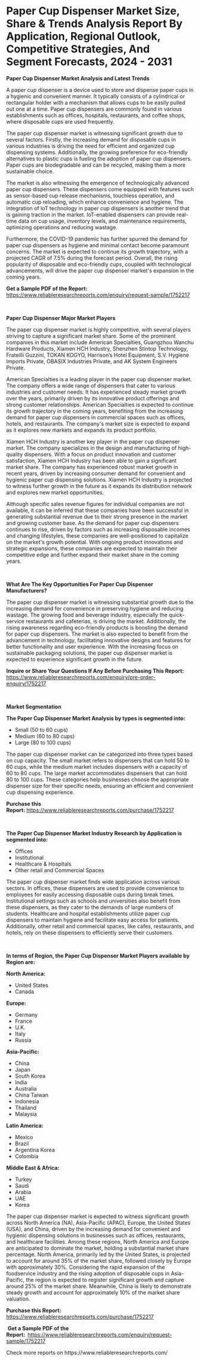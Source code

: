 <p><h1>Paper Cup Dispenser Market Size, Share & Trends Analysis Report By Application, Regional Outlook, Competitive Strategies, And Segment Forecasts, 2024 - 2031</h1></p><p><strong>Paper Cup Dispenser Market Analysis and Latest Trends</strong></p>
<p><p>A paper cup dispenser is a device used to store and dispense paper cups in a hygienic and convenient manner. It typically consists of a cylindrical or rectangular holder with a mechanism that allows cups to be easily pulled out one at a time. Paper cup dispensers are commonly found in various establishments such as offices, hospitals, restaurants, and coffee shops, where disposable cups are used frequently.</p><p>The paper cup dispenser market is witnessing significant growth due to several factors. Firstly, the increasing demand for disposable cups in various industries is driving the need for efficient and organized cup dispensing systems. Additionally, the growing preference for eco-friendly alternatives to plastic cups is fueling the adoption of paper cup dispensers. Paper cups are biodegradable and can be recycled, making them a more sustainable choice.</p><p>The market is also witnessing the emergence of technologically advanced paper cup dispensers. These dispensers come equipped with features such as sensor-based cup release mechanisms, touchless operation, and automatic cup reloading, which enhance convenience and hygiene. The integration of IoT technology in paper cup dispensers is another trend that is gaining traction in the market. IoT-enabled dispensers can provide real-time data on cup usage, inventory levels, and maintenance requirements, optimizing operations and reducing wastage.</p><p>Furthermore, the COVID-19 pandemic has further spurred the demand for paper cup dispensers as hygiene and minimal contact become paramount concerns. The market is expected to continue its growth trajectory, with a projected CAGR of 7.5% during the forecast period. Overall, the rising popularity of disposable and eco-friendly cups, coupled with technological advancements, will drive the paper cup dispenser market's expansion in the coming years.</p></p>
<p><strong>Get a Sample PDF of the Report:&nbsp;</strong> <a href="https://www.reliableresearchreports.com/enquiry/request-sample/1752217">https://www.reliableresearchreports.com/enquiry/request-sample/1752217</a></p>
<p>&nbsp;</p>
<p><strong>Paper Cup Dispenser Major Market Players</strong></p>
<p><p>The paper cup dispenser market is highly competitive, with several players striving to capture a significant market share. Some of the prominent companies in this market include American Specialties, Guangzhou Wanchu Hardware Products, Xiamen HCH Industry, Shenzhen Stintop Technology, Frateilli Guzzini, TOKAN KOGYO, Harrison’s Hotel Equipment, S.V. Hygiene Imports Private, OBASIX Industries Private, and AK System Engineers Private.</p><p>American Specialties is a leading player in the paper cup dispenser market. The company offers a wide range of dispensers that cater to various industries and customer needs. It has experienced steady market growth over the years, primarily driven by its innovative product offerings and strong customer relationships. American Specialties is expected to continue its growth trajectory in the coming years, benefiting from the increasing demand for paper cup dispensers in commercial spaces such as offices, hotels, and restaurants. The company's market size is expected to expand as it explores new markets and expands its product portfolio.</p><p>Xiamen HCH Industry is another key player in the paper cup dispenser market. The company specializes in the design and manufacturing of high-quality dispensers. With a focus on product innovation and customer satisfaction, Xiamen HCH Industry has been able to gain a significant market share. The company has experienced robust market growth in recent years, driven by increasing consumer demand for convenient and hygienic paper cup dispensing solutions. Xiamen HCH Industry is projected to witness further growth in the future as it expands its distribution network and explores new market opportunities.</p><p>Although specific sales revenue figures for individual companies are not available, it can be inferred that these companies have been successful in generating substantial revenue due to their strong presence in the market and growing customer base. As the demand for paper cup dispensers continues to rise, driven by factors such as increasing disposable incomes and changing lifestyles, these companies are well-positioned to capitalize on the market's growth potential. With ongoing product innovations and strategic expansions, these companies are expected to maintain their competitive edge and further expand their market share in the coming years.</p></p>
<p>&nbsp;</p>
<p><strong>What Are The Key Opportunities For Paper Cup Dispenser Manufacturers?</strong></p>
<p><p>The paper cup dispenser market is witnessing substantial growth due to the increasing demand for convenience in preserving hygiene and reducing wastage. The growing food and beverage industry, especially the quick-service restaurants and cafeterias, is driving the market. Additionally, the rising awareness regarding eco-friendly products is boosting the demand for paper cup dispensers. The market is also expected to benefit from the advancement in technology, facilitating innovative designs and features for better functionality and user experience. With the increasing focus on sustainable packaging solutions, the paper cup dispenser market is expected to experience significant growth in the future.</p></p>
<p><strong>Inquire or Share Your Questions If Any Before Purchasing This Report:</strong> <a href="https://www.reliableresearchreports.com/enquiry/pre-order-enquiry/1752217">https://www.reliableresearchreports.com/enquiry/pre-order-enquiry/1752217</a></p>
<p>&nbsp;</p>
<p><strong>Market Segmentation</strong></p>
<p><strong>The Paper Cup Dispenser Market Analysis by types is segmented into:</strong></p>
<p><ul><li>Small (50 to 60 cups)</li><li>Medium (60 to 80 cups)</li><li>Large (80 to 100 cups)</li></ul></p>
<p><p>The paper cup dispenser market can be categorized into three types based on cup capacity. The small market refers to dispensers that can hold 50 to 60 cups, while the medium market includes dispensers with a capacity of 60 to 80 cups. The large market accommodates dispensers that can hold 80 to 100 cups. These categories help businesses choose the appropriate dispenser size for their specific needs, ensuring an efficient and convenient cup dispensing experience.</p></p>
<p><strong>Purchase this Report:&nbsp;</strong><a href="https://www.reliableresearchreports.com/purchase/1752217">https://www.reliableresearchreports.com/purchase/1752217</a></p>
<p>&nbsp;</p>
<p><strong>The Paper Cup Dispenser Market Industry Research by Application is segmented into:</strong></p>
<p><ul><li>Offices</li><li>Institutional</li><li>Healthcare & Hospitals</li><li>Other retail and Commercial Spaces</li></ul></p>
<p><p>The paper cup dispenser market finds wide application across various sectors. In offices, these dispensers are used to provide convenience to employees for easily accessing disposable cups during break times. Institutional settings such as schools and universities also benefit from these dispensers, as they cater to the demands of large numbers of students. Healthcare and hospital establishments utilize paper cup dispensers to maintain hygiene and facilitate easy access for patients. Additionally, other retail and commercial spaces, like cafes, restaurants, and hotels, rely on these dispensers to efficiently serve their customers.</p></p>
<p>&nbsp;</p>
<p><strong>In terms of Region, the Paper Cup Dispenser Market Players available by Region are:</strong></p>
<p>
    <p> <strong> North America: </strong>
        <ul>
            <li>United States</li>
            <li>Canada</li>
        </ul>
        </p> 
    <p> <strong> Europe: </strong>
        <ul>
            <li>Germany</li>
            <li>France</li>
            <li>U.K.</li>
            <li>Italy</li>
            <li>Russia</li>
        </ul>
        </p> 
    <p> <strong> Asia-Pacific: </strong>
        <ul>
            <li>China</li>
            <li>Japan</li>
            <li>South Korea</li>
            <li>India</li>
            <li>Australia</li>
            <li>China Taiwan</li>
            <li>Indonesia</li>
            <li>Thailand</li>
            <li>Malaysia</li>
        </ul>
        </p> 
    <p> <strong> Latin America: </strong>
        <ul>
            <li>Mexico</li>
            <li>Brazil</li>
            <li>Argentina Korea</li>
            <li>Colombia</li>
        </ul>
        </p> 
    <p> <strong> Middle East & Africa: </strong>
        <ul>
            <li>Turkey</li>
            <li>Saudi</li>
            <li>Arabia</li>
            <li>UAE</li>
            <li>Korea</li>
        </ul>
    </p>
    </p>
<p><p>The paper cup dispenser market is expected to witness significant growth across North America (NA), Asia-Pacific (APAC), Europe, the United States (USA), and China, driven by the increasing demand for convenient and hygienic dispensing solutions in businesses such as offices, restaurants, and healthcare facilities. Among these regions, North America and Europe are anticipated to dominate the market, holding a substantial market share percentage. North America, primarily led by the United States, is projected to account for around 35% of the market share, followed closely by Europe with approximately 30%. Considering the rapid expansion of the foodservice industry and the rising adoption of disposable cups in Asia-Pacific, the region is expected to register significant growth and capture around 25% of the market share. Meanwhile, China is likely to demonstrate steady growth and account for approximately 10% of the market share valuation.</p></p>
<p><strong>Purchase this Report: </strong><a href="https://www.reliableresearchreports.com/purchase/1752217">https://www.reliableresearchreports.com/purchase/1752217</a></p>
<p>&nbsp;<strong>Get a Sample PDF of the Report:&nbsp;&nbsp;</strong><a href="https://www.reliableresearchreports.com/enquiry/request-sample/1752217">https://www.reliableresearchreports.com/enquiry/request-sample/1752217</a></p>
<p><strong></strong></p>
<p>Check more reports on https://www.reliableresearchreports.com/</p>